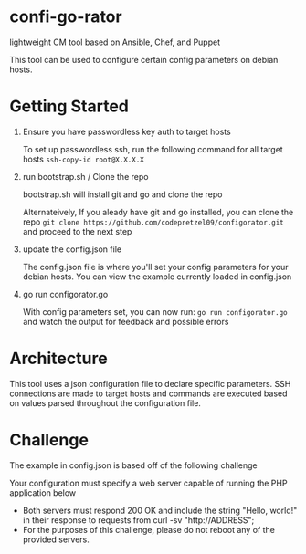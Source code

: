 # confi-go-rator

lightweight CM tool based on Ansible, Chef, and Puppet

This tool can be used to configure certain config parameters on debian hosts.


# Getting Started

1. Ensure you have passwordless key auth to target hosts

    To set up passwordless ssh, run the following command for all target hosts 
   ``` ssh-copy-id root@X.X.X.X ```

2. run bootstrap.sh / Clone the repo

    bootstrap.sh will install git and go and clone the repo
    
    Alternateively, If you aleady have git and go installed, you can clone the repo ``` git clone https://github.com/codepretzel09/configorator.git ``` and proceed to the next step

3. update the config.json file

    The config.json file is where you'll set your config parameters for your debian hosts. You can view the example currently loaded in config.json

4. go run configorator.go

    With config parameters set, you can now run: ``` go run configorator.go ``` and watch the output for feedback and possible errors


# Architecture

This tool uses a json configuration file to declare specific parameters. SSH connections are made to target hosts and commands are executed based on values parsed throughout the configuration file. 

# Challenge

The example in config.json is based off of the following challenge

Your configuration must specify a web server capable of running the PHP application below
- Both servers must respond 200 OK and include the string "Hello, world!" in their response to requests from curl -sv "http://ADDRESS";
- For the purposes of this challenge, please do not reboot any of the provided servers.

